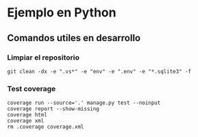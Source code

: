 # Ejemplo en Python

## Comandos utiles en desarrollo

### Limpiar el repositorio

```shell
git clean -dx -e ".vs*" -e "env" -e ".env" -e "*.sqlite3" -f
```

### Test coverage

```shell
coverage run --source='.' manage.py test --noinput
coverage report --show-missing
coverage html
coverage xml
rm .coverage coverage.xml
```
